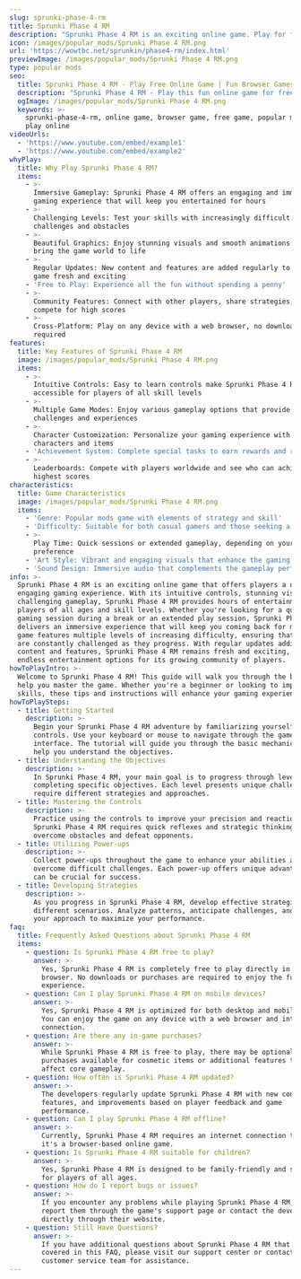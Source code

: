 ```yaml
---
slug: sprunki-phase-4-rm
title: Sprunki Phase 4 RM
description: "Sprunki Phase 4 RM is an exciting online game. Play for free directly in your browser!"
icon: /images/popular_mods/Sprunki Phase 4 RM.png
url: 'https://wowtbc.net/sprunkin/phase4-rm/index.html'
previewImage: /images/popular_mods/Sprunki Phase 4 RM.png
type: popular mods
seo:
  title: Sprunki Phase 4 RM - Play Free Online Game | Fun Browser Games
  description: "Sprunki Phase 4 RM - Play this fun online game for free in your browser. No download required!"
  ogImage: /images/popular_mods/Sprunki Phase 4 RM.png
  keywords: >-
    sprunki-phase-4-rm, online game, browser game, free game, popular mods game,
    play online
videoUrls:
  - 'https://www.youtube.com/embed/example1'
  - 'https://www.youtube.com/embed/example2'
whyPlay:
  title: Why Play Sprunki Phase 4 RM?
  items:
    - >-
      Immersive Gameplay: Sprunki Phase 4 RM offers an engaging and immersive
      gaming experience that will keep you entertained for hours
    - >-
      Challenging Levels: Test your skills with increasingly difficult
      challenges and obstacles
    - >-
      Beautiful Graphics: Enjoy stunning visuals and smooth animations that
      bring the game world to life
    - >-
      Regular Updates: New content and features are added regularly to keep the
      game fresh and exciting
    - 'Free to Play: Experience all the fun without spending a penny'
    - >-
      Community Features: Connect with other players, share strategies, and
      compete for high scores
    - >-
      Cross-Platform: Play on any device with a web browser, no downloads
      required
features:
  title: Key Features of Sprunki Phase 4 RM
  image: /images/popular_mods/Sprunki Phase 4 RM.png
  items:
    - >-
      Intuitive Controls: Easy to learn controls make Sprunki Phase 4 RM
      accessible for players of all skill levels
    - >-
      Multiple Game Modes: Enjoy various gameplay options that provide different
      challenges and experiences
    - >-
      Character Customization: Personalize your gaming experience with unique
      characters and items
    - 'Achievement System: Complete special tasks to earn rewards and recognition'
    - >-
      Leaderboards: Compete with players worldwide and see who can achieve the
      highest scores
characteristics:
  title: Game Characteristics
  image: /images/popular_mods/Sprunki Phase 4 RM.png
  items:
    - 'Genre: Popular mods game with elements of strategy and skill'
    - 'Difficulty: Suitable for both casual gamers and those seeking a challenge'
    - >-
      Play Time: Quick sessions or extended gameplay, depending on your
      preference
    - 'Art Style: Vibrant and engaging visuals that enhance the gaming experience'
    - 'Sound Design: Immersive audio that complements the gameplay perfectly'
info: >-
  Sprunki Phase 4 RM is an exciting online game that offers players a unique and
  engaging gaming experience. With its intuitive controls, stunning visuals, and
  challenging gameplay, Sprunki Phase 4 RM provides hours of entertainment for
  players of all ages and skill levels. Whether you're looking for a quick
  gaming session during a break or an extended play session, Sprunki Phase 4 RM
  delivers an immersive experience that will keep you coming back for more. The
  game features multiple levels of increasing difficulty, ensuring that players
  are constantly challenged as they progress. With regular updates adding new
  content and features, Sprunki Phase 4 RM remains fresh and exciting, providing
  endless entertainment options for its growing community of players.
howToPlayIntro: >-
  Welcome to Sprunki Phase 4 RM! This guide will walk you through the basics and
  help you master the game. Whether you're a beginner or looking to improve your
  skills, these tips and instructions will enhance your gaming experience.
howToPlaySteps:
  - title: Getting Started
    description: >-
      Begin your Sprunki Phase 4 RM adventure by familiarizing yourself with the
      controls. Use your keyboard or mouse to navigate through the game
      interface. The tutorial will guide you through the basic mechanics and
      help you understand the objectives.
  - title: Understanding the Objectives
    description: >-
      In Sprunki Phase 4 RM, your main goal is to progress through levels by
      completing specific objectives. Each level presents unique challenges that
      require different strategies and approaches.
  - title: Mastering the Controls
    description: >-
      Practice using the controls to improve your precision and reaction time.
      Sprunki Phase 4 RM requires quick reflexes and strategic thinking to
      overcome obstacles and defeat opponents.
  - title: Utilizing Power-ups
    description: >-
      Collect power-ups throughout the game to enhance your abilities and
      overcome difficult challenges. Each power-up offers unique advantages that
      can be crucial for success.
  - title: Developing Strategies
    description: >-
      As you progress in Sprunki Phase 4 RM, develop effective strategies for
      different scenarios. Analyze patterns, anticipate challenges, and adapt
      your approach to maximize your performance.
faq:
  title: Frequently Asked Questions about Sprunki Phase 4 RM
  items:
    - question: Is Sprunki Phase 4 RM free to play?
      answer: >-
        Yes, Sprunki Phase 4 RM is completely free to play directly in your web
        browser. No downloads or purchases are required to enjoy the full game
        experience.
    - question: Can I play Sprunki Phase 4 RM on mobile devices?
      answer: >-
        Yes, Sprunki Phase 4 RM is optimized for both desktop and mobile play.
        You can enjoy the game on any device with a web browser and internet
        connection.
    - question: Are there any in-game purchases?
      answer: >-
        While Sprunki Phase 4 RM is free to play, there may be optional in-game
        purchases available for cosmetic items or additional features that don't
        affect core gameplay.
    - question: How often is Sprunki Phase 4 RM updated?
      answer: >-
        The developers regularly update Sprunki Phase 4 RM with new content,
        features, and improvements based on player feedback and game
        performance.
    - question: Can I play Sprunki Phase 4 RM offline?
      answer: >-
        Currently, Sprunki Phase 4 RM requires an internet connection to play as
        it's a browser-based online game.
    - question: Is Sprunki Phase 4 RM suitable for children?
      answer: >-
        Yes, Sprunki Phase 4 RM is designed to be family-friendly and suitable
        for players of all ages.
    - question: How do I report bugs or issues?
      answer: >-
        If you encounter any problems while playing Sprunki Phase 4 RM, you can
        report them through the game's support page or contact the developers
        directly through their website.
    - question: Still Have Questions?
      answer: >-
        If you have additional questions about Sprunki Phase 4 RM that aren't
        covered in this FAQ, please visit our support center or contact our
        customer service team for assistance.
---
```


